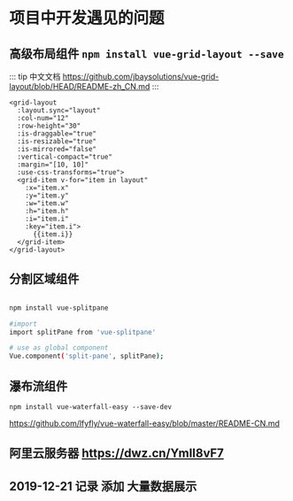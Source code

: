 # 项目中开发遇见的问题

## 高级布局组件 `npm install vue-grid-layout --save`

::: tip
中文文档
https://github.com/jbaysolutions/vue-grid-layout/blob/HEAD/README-zh_CN.md
:::

``` vue
<grid-layout
  :layout.sync="layout"
  :col-num="12"
  :row-height="30"
  :is-draggable="true"
  :is-resizable="true"
  :is-mirrored="false"
  :vertical-compact="true"
  :margin="[10, 10]"
  :use-css-transforms="true">
  <grid-item v-for="item in layout"
    :x="item.x"
    :y="item.y"
    :w="item.w"
    :h="item.h"
    :i="item.i"
    :key="item.i">
      {{item.i}}
  </grid-item>
</grid-layout>

```

## 分割区域组件

``` sh

npm install vue-splitpane

#import
import splitPane from 'vue-splitpane'

# use as global component
Vue.component('split-pane', splitPane);


```

## 瀑布流组件

`npm install vue-waterfall-easy --save-dev`

https://github.com/lfyfly/vue-waterfall-easy/blob/master/README-CN.md

## 阿里云服务器 https://dwz.cn/YmII8vF7

## 2019-12-21 记录 添加 大量数据展示
